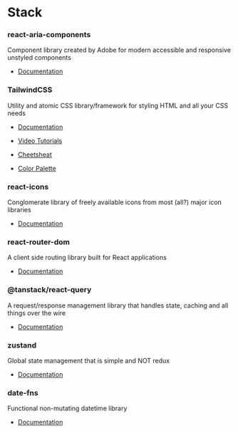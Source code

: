 # Stack

### react-aria-components
Component library created by Adobe for modern accessible and responsive unstyled components
- [Documentation](https://react-spectrum.adobe.com/react-aria/getting-started.html)

### TailwindCSS
Utility and atomic CSS library/framework for styling HTML and all your CSS needs
- [Documentation](https://tailwindcss.com/docs/)

- [Video Tutorials](https://www.youtube.com/tailwindlabs)

- [Cheetsheat](https://nerdcave.com/tailwind-cheat-sheet)

- [Color Palette](https://tailwindcolor.com/)

### react-icons
Conglomerate library of freely available icons from most (all?) major icon libraries
- [Documentation](https://react-icons.github.io/react-icons/)

### react-router-dom
A client side routing library built for React applications
- [Documentation](https://reactrouter.com/en/main/start/tutorial)

### @tanstack/react-query
A request/response management library that handles state, caching and all things over the wire
- [Documentation](https://tanstack.com/query/latest/docs/framework/react/overview)

### zustand
Global state management that is simple and NOT redux
- [Documentation](https://www.npmjs.com/package/zustand)

### date-fns
Functional non-mutating datetime library
- [Documentation](https://date-fns.org/docs/Getting-Started)